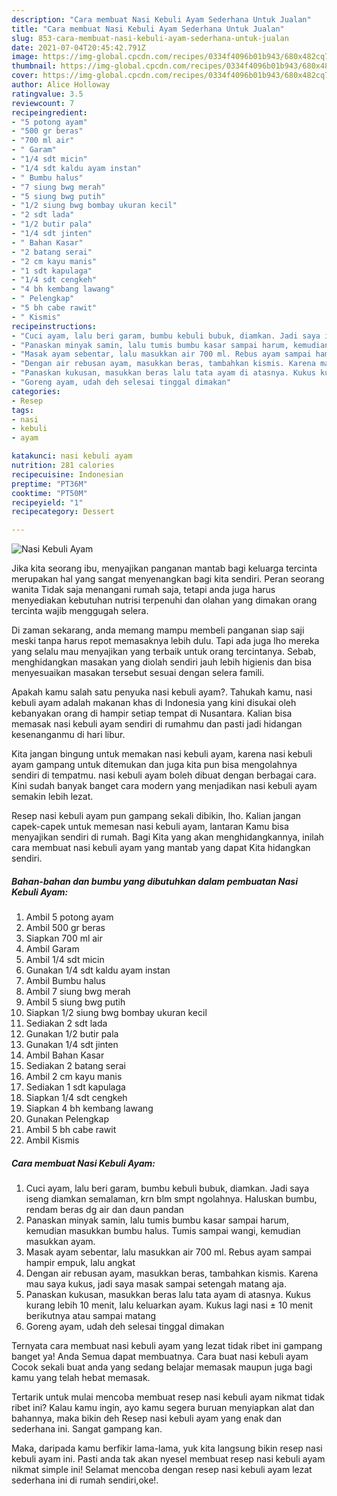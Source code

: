 ```yaml
---
description: "Cara membuat Nasi Kebuli Ayam Sederhana Untuk Jualan"
title: "Cara membuat Nasi Kebuli Ayam Sederhana Untuk Jualan"
slug: 853-cara-membuat-nasi-kebuli-ayam-sederhana-untuk-jualan
date: 2021-07-04T20:45:42.791Z
image: https://img-global.cpcdn.com/recipes/0334f4096b01b943/680x482cq70/nasi-kebuli-ayam-foto-resep-utama.jpg
thumbnail: https://img-global.cpcdn.com/recipes/0334f4096b01b943/680x482cq70/nasi-kebuli-ayam-foto-resep-utama.jpg
cover: https://img-global.cpcdn.com/recipes/0334f4096b01b943/680x482cq70/nasi-kebuli-ayam-foto-resep-utama.jpg
author: Alice Holloway
ratingvalue: 3.5
reviewcount: 7
recipeingredient:
- "5 potong ayam"
- "500 gr beras"
- "700 ml air"
- " Garam"
- "1/4 sdt micin"
- "1/4 sdt kaldu ayam instan"
- " Bumbu halus"
- "7 siung bwg merah"
- "5 siung bwg putih"
- "1/2 siung bwg bombay ukuran kecil"
- "2 sdt lada"
- "1/2 butir pala"
- "1/4 sdt jinten"
- " Bahan Kasar"
- "2 batang serai"
- "2 cm kayu manis"
- "1 sdt kapulaga"
- "1/4 sdt cengkeh"
- "4 bh kembang lawang"
- " Pelengkap"
- "5 bh cabe rawit"
- " Kismis"
recipeinstructions:
- "Cuci ayam, lalu beri garam, bumbu kebuli bubuk, diamkan. Jadi saya iseng diamkan semalaman, krn blm smpt ngolahnya. Haluskan bumbu, rendam beras dg air dan daun pandan"
- "Panaskan minyak samin, lalu tumis bumbu kasar sampai harum, kemudian masukkan bumbu halus. Tumis sampai wangi, kemudian masukkan ayam."
- "Masak ayam sebentar, lalu masukkan air 700 ml. Rebus ayam sampai hampir empuk, lalu angkat"
- "Dengan air rebusan ayam, masukkan beras, tambahkan kismis. Karena mau saya kukus, jadi saya masak sampai setengah matang aja."
- "Panaskan kukusan, masukkan beras lalu tata ayam di atasnya. Kukus kurang lebih 10 menit, lalu keluarkan ayam. Kukus lagi nasi ± 10 menit berikutnya atau sampai matang"
- "Goreng ayam, udah deh selesai tinggal dimakan"
categories:
- Resep
tags:
- nasi
- kebuli
- ayam

katakunci: nasi kebuli ayam 
nutrition: 281 calories
recipecuisine: Indonesian
preptime: "PT36M"
cooktime: "PT50M"
recipeyield: "1"
recipecategory: Dessert

---
```



![Nasi Kebuli Ayam](https://img-global.cpcdn.com/recipes/0334f4096b01b943/680x482cq70/nasi-kebuli-ayam-foto-resep-utama.jpg)

Jika kita seorang ibu, menyajikan panganan mantab bagi keluarga tercinta merupakan hal yang sangat menyenangkan bagi kita sendiri. Peran seorang  wanita Tidak saja menangani rumah saja, tetapi anda juga harus menyediakan kebutuhan nutrisi terpenuhi dan olahan yang dimakan orang tercinta wajib menggugah selera.

Di zaman  sekarang, anda memang mampu membeli panganan siap saji meski tanpa harus repot memasaknya lebih dulu. Tapi ada juga lho mereka yang selalu mau menyajikan yang terbaik untuk orang tercintanya. Sebab, menghidangkan masakan yang diolah sendiri jauh lebih higienis dan bisa menyesuaikan masakan tersebut sesuai dengan selera famili. 



Apakah kamu salah satu penyuka nasi kebuli ayam?. Tahukah kamu, nasi kebuli ayam adalah makanan khas di Indonesia yang kini disukai oleh kebanyakan orang di hampir setiap tempat di Nusantara. Kalian bisa memasak nasi kebuli ayam sendiri di rumahmu dan pasti jadi hidangan kesenanganmu di hari libur.

Kita jangan bingung untuk memakan nasi kebuli ayam, karena nasi kebuli ayam gampang untuk ditemukan dan juga kita pun bisa mengolahnya sendiri di tempatmu. nasi kebuli ayam boleh dibuat dengan berbagai cara. Kini sudah banyak banget cara modern yang menjadikan nasi kebuli ayam semakin lebih lezat.

Resep nasi kebuli ayam pun gampang sekali dibikin, lho. Kalian jangan capek-capek untuk memesan nasi kebuli ayam, lantaran Kamu bisa menyajikan sendiri di rumah. Bagi Kita yang akan menghidangkannya, inilah cara membuat nasi kebuli ayam yang mantab yang dapat Kita hidangkan sendiri.

<!--inarticleads1-->

##### Bahan-bahan dan bumbu yang dibutuhkan dalam pembuatan Nasi Kebuli Ayam:

1. Ambil 5 potong ayam
1. Ambil 500 gr beras
1. Siapkan 700 ml air
1. Ambil  Garam
1. Ambil 1/4 sdt micin
1. Gunakan 1/4 sdt kaldu ayam instan
1. Ambil  Bumbu halus
1. Ambil 7 siung bwg merah
1. Ambil 5 siung bwg putih
1. Siapkan 1/2 siung bwg bombay ukuran kecil
1. Sediakan 2 sdt lada
1. Gunakan 1/2 butir pala
1. Gunakan 1/4 sdt jinten
1. Ambil  Bahan Kasar
1. Sediakan 2 batang serai
1. Ambil 2 cm kayu manis
1. Sediakan 1 sdt kapulaga
1. Siapkan 1/4 sdt cengkeh
1. Siapkan 4 bh kembang lawang
1. Gunakan  Pelengkap
1. Ambil 5 bh cabe rawit
1. Ambil  Kismis




<!--inarticleads2-->

##### Cara membuat Nasi Kebuli Ayam:

1. Cuci ayam, lalu beri garam, bumbu kebuli bubuk, diamkan. Jadi saya iseng diamkan semalaman, krn blm smpt ngolahnya. Haluskan bumbu, rendam beras dg air dan daun pandan
1. Panaskan minyak samin, lalu tumis bumbu kasar sampai harum, kemudian masukkan bumbu halus. Tumis sampai wangi, kemudian masukkan ayam.
1. Masak ayam sebentar, lalu masukkan air 700 ml. Rebus ayam sampai hampir empuk, lalu angkat
1. Dengan air rebusan ayam, masukkan beras, tambahkan kismis. Karena mau saya kukus, jadi saya masak sampai setengah matang aja.
1. Panaskan kukusan, masukkan beras lalu tata ayam di atasnya. Kukus kurang lebih 10 menit, lalu keluarkan ayam. Kukus lagi nasi ± 10 menit berikutnya atau sampai matang
1. Goreng ayam, udah deh selesai tinggal dimakan




Ternyata cara membuat nasi kebuli ayam yang lezat tidak ribet ini gampang banget ya! Anda Semua dapat membuatnya. Cara buat nasi kebuli ayam Cocok sekali buat anda yang sedang belajar memasak maupun juga bagi kamu yang telah hebat memasak.

Tertarik untuk mulai mencoba membuat resep nasi kebuli ayam nikmat tidak ribet ini? Kalau kamu ingin, ayo kamu segera buruan menyiapkan alat dan bahannya, maka bikin deh Resep nasi kebuli ayam yang enak dan sederhana ini. Sangat gampang kan. 

Maka, daripada kamu berfikir lama-lama, yuk kita langsung bikin resep nasi kebuli ayam ini. Pasti anda tak akan nyesel membuat resep nasi kebuli ayam nikmat simple ini! Selamat mencoba dengan resep nasi kebuli ayam lezat sederhana ini di rumah sendiri,oke!.

